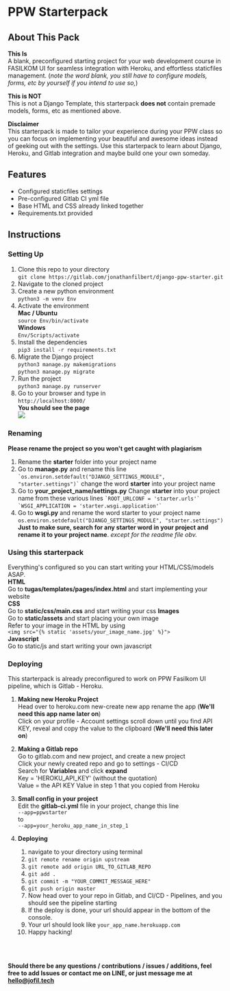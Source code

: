 # PPW Starterpack

## About This Pack

**This Is** <br/> A blank, preconfigured starting project for your web development course in FASILKOM UI for seamless integration with Heroku, and effortless staticfiles management. (_note the word blank, you still have to configure models, forms, etc by yourself if you intend to use so,_)

**This is NOT**<br/> This is not a Django Template, this starterpack **does not** contain premade models, forms, etc as mentioned above.

**Disclaimer** <br/> This starterpack is made to tailor your experience during your PPW class so you can focus on implementing your beautiful and awesome ideas instead of geeking out with the settings. Use this starterpack to learn about Django, Heroku, and Gitlab integration and maybe build one your own someday.

## Features

- Configured staticfiles settings
- Pre-configured Gitlab CI yml file
- Base HTML and CSS already linked together
- Requirements.txt provided

## Instructions

### Setting Up

1. Clone this repo to your directory<br/>`git clone https://gitlab.com/jonathanfilbert/django-ppw-starter.git`
2. Navigate to the cloned project
3. Create a new python environment<br/>`python3 -m venv Env`
4. Activate the environment<br/>**Mac / Ubuntu**<br/>`source Env/bin/activate`<br/>**Windows**<br/>`Env/Scripts/activate`
5. Install the dependencies<br/>`pip3 install -r requirements.txt`
6. Migrate the Django project<br/>`python3 manage.py makemigrations`<br/>`python3 manage.py migrate`
7. Run the project<br/>`python3 manage.py runserver`
8. Go to your browser and type in<br/>`http://localhost:8000/`<br/>
   **You should see the page**<br/>![](https://i.imgur.com/wyjn2d2.png)

### Renaming

**Please rename the project so you won't get caught with plagiarism**

1. Rename the **starter** folder into your project name
2. Go to **manage.py** and rename this line<br/>`` `os.environ.setdefault("DJANGO_SETTINGS_MODULE", "starter.settings")` ``
   change the word **starter** into your project name
3. Go to **your_project_name/settings.py**
   Change **starter** into your project name from these various lines
   `` `ROOT_URLCONF = 'starter.urls'` ``<br/>`` `WSGI_APPLICATION = 'starter.wsgi.application'` ``
4. Go to **wsgi.py** and rename the word starter to your project name<br/>`os.environ.setdefault("DJANGO_SETTINGS_MODULE", "starter.settings")`<br/>
   **Just to make sure, search for any starter word in your project and rename it to your project name**. _except for the readme file obv._

### Using this starterpack

Everything's configured so you can start writing your HTML/CSS/models ASAP.<br/>
**HTML**<br/>Go to **tugas/templates/pages/index.html** and start implementing your website<br/>**CSS**<br/>Go to **static/css/main.css** and start writing your css
**Images**<br/>Go to **static/assets** and start placing your own image<br/>Refer to your image in the HTML by using<br/>`<img src="{% static 'assets/your_image_name.jpg' %}">`<br/>**Javascript**<br/>Go to static/js and start writing your own javascript

### Deploying

This starterpack is already preconfigured to work on PPW Fasilkom UI pipeline, which is Gitlab - Heroku.

1. **Making new Heroku Project**<br/>Head over to heroku.com new-create new app
   rename the app (**We'll need this app name later on**)<br/>Click on your profile - Account settings
   scroll down until you find API KEY, reveal and copy the value to the clipboard (**We'll need this later on**)<br/>
2. **Making a Gitlab repo**<br/>Go to gitlab.com and new project, and create a new project<br/>Click your newly created repo and go to settings - CI/CD<br/>Search for **Variables** and click **expand**<br/>Key = 'HEROKU_API_KEY' (without the quotation)<br/>Value = the API KEY Value in step 1 that you copied from Heroku

3. **Small config in your project**<br/>Edit the **gitlab-ci.yml** file in your project, change this line<br/>`--app=ppwstarter`<br/>to<br/>`--app=your_heroku_app_name_in_step_1`<br/>
4. **Deploying**<br/>
   1. navigate to your directory using terminal
   2. `git remote rename origin upstream`
   3. `git remote add origin URL_TO_GITLAB_REPO`
   4. `git add .`
   5. `git commit -m "YOUR_COMMIT_MESSAGE_HERE"`
   6. `git push origin master`
   7. Now head over to your repo in Gitlab, and CI/CD - Pipelines, and you should see the pipeline starting
   8. If the deploy is done, your url should appear in the bottom of the console.
   9. Your url should look like
      `your_app_name.herokuapp.com`
   10. Happy hacking!

<br/>
<br/>

**Should there be any questions / contributions / issues / additions, feel free to add Issues or contact me on LINE, or just message me at hello@jofil.tech**

